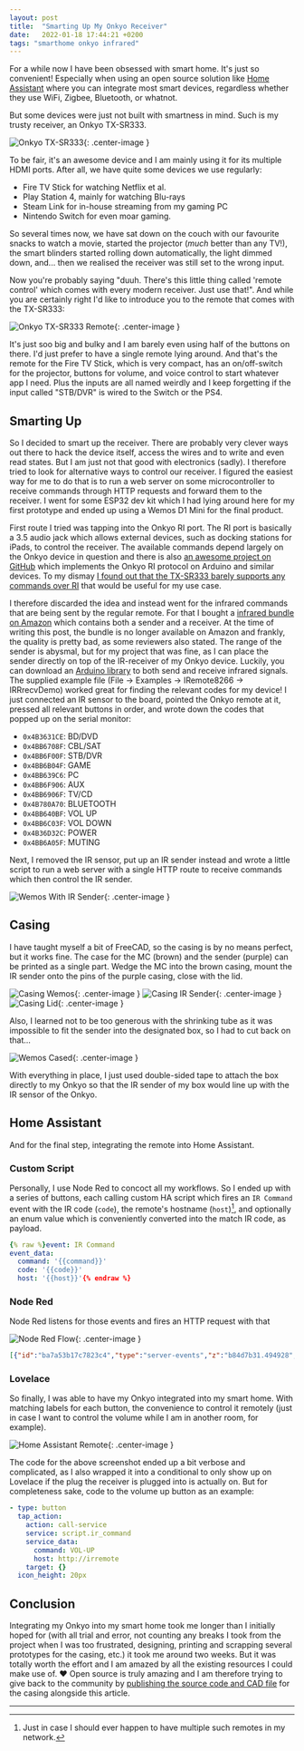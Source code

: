 ```yaml
---
layout: post
title:  "Smarting Up My Onkyo Receiver"
date:   2022-01-18 17:44:21 +0200
tags: "smarthome onkyo infrared"
---
```

For a while now I have been obsessed with smart home. It's just so convenient! Especially when using an open source solution like [Home Assistant][homeassistant] where you can integrate most smart devices, regardless whether they use WiFi, Zigbee, Bluetooth, or whatnot.

But some devices were just not built with smartness in mind. Such is my trusty receiver, an Onkyo TX-SR333. 

![Onkyo TX-SR333](/assets/images/onkyo/onkyo.jpg){: .center-image }


To be fair, it's an awesome device and I am mainly using it for its multiple HDMI ports. After all, we have quite some devices we use regularly:

- Fire TV Stick for watching Netflix et al.
- Play Station 4, mainly for watching Blu-rays 
- Steam Link for in-house streaming from my gaming PC
- Nintendo Switch for even moar gaming.

So several times now, we have sat down on the couch with our favourite snacks to watch a movie, started the projector (_much_ better than any TV!), the smart blinders started rolling down automatically, the light dimmed down, and... then we realised the receiver was still set to the wrong input. 

Now you're probably saying "duuh. There's this little thing called 'remote control' which comes with every modern receiver. Just use that!". And while you are certainly right I'd like to introduce you to the remote that comes with the TX-SR333:

![Onkyo TX-SR333 Remote](/assets/images/onkyo/remote.jpg){: .center-image }

It's just soo big and bulky and I am barely even using half of the buttons on there. I'd just prefer to have a single remote lying around. And that's the remote for the Fire TV Stick, which is very compact, has an on/off-switch for the projector, buttons for volume, and voice control to start whatever app I need. Plus the inputs are all named weirdly and I keep forgetting if the input called "STB/DVR" is wired to the Switch or the PS4.

## Smarting Up

So I decided to smart up the receiver. There are probably very clever ways out there to hack the device itself, access the wires and to write and even read states. But I am just not that good with electronics (sadly). I therefore tried to look for alternative ways to control our receiver. I figured the easiest way for me to do that is to run a web server on some microcontroller to receive commands through HTTP requests and forward them to the receiver. I went for some ESP32 dev kit which I had lying around here for my first prototype and ended up using a Wemos D1 Mini for the final product.

First route I tried was tapping into the Onkyo RI port. The RI port is basically a 3.5 audio jack which allows external devices, such as docking stations for iPads, to control the receiver. The available commands depend largely on the Onkyo device in question and there is also [an awesome project on GitHub][github-onkyo-ri] which implements the Onkyo RI protocol on Arduino and similar devices. To my dismay [I found out that the TX-SR333 barely supports any commands over RI][onkyo-ri-sr333] that would be useful for my use case. 

I therefore discarded the idea and instead went for the infrared commands that are being sent by the regular remote. For that I bought a [infrared bundle on Amazon][ir-module] which contains both a sender and a receiver. At the time of writing this post, the bundle is no longer available on Amazon and frankly, the quality is pretty bad, as some reviewers also stated. The range of the sender is abysmal, but for my project that was fine, as I can place the sender directly on top of the IR-receiver of my Onkyo device.
Luckily, you can download an [Arduino library][irremote-arduino] to both send and receive infrared signals. The supplied example file (File → Examples → IRemote8266 → IRRrecvDemo) worked great for finding the relevant codes for my device! I just connected an IR sensor to the board, pointed the Onkyo remote at it, pressed all relevant buttons in order, and wrote down the codes that popped up on the serial monitor:

- `0x4B3631CE`: BD/DVD
- `0x4BB6708F`: CBL/SAT
- `0x4BB6F00F`: STB/DVR
- `0x4BB6B04F`: GAME
- `0x4BB639C6`: PC
- `0x4BB6F906`: AUX
- `0x4BB6906F`: TV/CD
- `0x4B780A70`: BLUETOOTH
- `0x4BB640BF`: VOL UP
- `0x4BB6C03F`: VOL DOWN
- `0x4B36D32C`: POWER
- `0x4BB6A05F`: MUTING

Next, I removed the IR sensor, put up an IR sender instead and wrote a little script to run a web server with a single HTTP route to receive commands which then control the IR sender. 

![Wemos With IR Sender](/assets/images/onkyo/soldered.jpg){: .center-image }


## Casing
I have taught myself a bit of FreeCAD, so the casing is by no means perfect, but it works fine. The case for the MC (brown) and the sender (purple) can be printed as a single part. Wedge the MC into the brown casing, mount the IR sender onto the pins of the purple casing, close with the lid.

![Casing Wemos](/assets/images/onkyo/ir_box1.png){: .center-image }
![Casing IR Sender](/assets/images/onkyo/ir_box2.png){: .center-image }
![Casing Lid](/assets/images/onkyo/ir_box3.png){: .center-image }

Also, I learned not to be too generous with the shrinking tube as it was impossible to fit the sender into the designated box, so I had to cut back on that...

![Wemos Cased](/assets/images/onkyo/cased.jpg){: .center-image }

With everything in place, I just used double-sided tape to attach the box directly to my Onkyo so that the IR sender of my box would line up with the IR sensor of the Onkyo.

## Home Assistant
And for the final step, integrating the remote into Home Assistant.

### Custom Script
Personally, I use Node Red to concoct all my workflows. So I ended up with a series of buttons, each calling custom HA script which fires an `IR Command` event with the IR code (`code`), the remote's hostname (`host`)[^1], and optionally an enum value which is conveniently converted into the match IR code, as payload. 

```yaml
{% raw %}event: IR Command
event_data:
  command: '{{command}}'
  code: '{{code}}'
  host: '{{host}}'{% endraw %}
```

### Node Red
Node Red listens for those events and fires an HTTP request with that 

![Node Red Flow](/assets/images/onkyo/ir_flow_node_red.png){: .center-image }

```json
[{"id":"ba7a53b17c7823c4","type":"server-events","z":"b84d7b31.494928","name":"","server":"2eeb6592.c7741a","version":1,"event_type":"IR Command","exposeToHomeAssistant":false,"haConfig":[{"property":"name","value":""},{"property":"icon","value":""}],"waitForRunning":true,"outputProperties":[{"property":"payload","propertyType":"msg","value":"","valueType":"eventData"},{"property":"topic","propertyType":"msg","value":"$outputData(\"eventData\").event_type","valueType":"jsonata"}],"x":300,"y":1080,"wires":[["19bba8ab230f05e0"]]},{"id":"67f43af1a1f7e625","type":"http request","z":"b84d7b31.494928","name":"","method":"use","ret":"txt","paytoqs":"ignore","url":"","tls":"","persist":false,"proxy":"","authType":"","senderr":false,"x":990,"y":1080,"wires":[[]]},{"id":"3a799b22ccfa0dc6","type":"function","z":"b84d7b31.494928","name":"set HTTP parameters","func":"msg.headers = {}\nmsg.method = \"POST\"\nmsg.url = msg.payload.event.host + \"/ir\";\nmsg.headers[\"content-type\"] = \"application/json\"\n\n\nmsg.payload = {\n    \"code\": msg.payload.event.code\n};\n\nreturn msg","outputs":1,"noerr":0,"initialize":"","finalize":"","libs":[],"x":780,"y":1080,"wires":[["67f43af1a1f7e625"]]},{"id":"19bba8ab230f05e0","type":"function","z":"b84d7b31.494928","name":"determine IR code","func":"const codes = {\n    \"BD-DVD\":    \"0x4B3631CE\",\n    \"CBL-SAT\":   \"0x4BB6708F\",\n    \"STB-DVR\":   \"0x4BB6F00F\",\n    \"GAME\":      \"0x4BB6B04F\",\n    \"PC\":        \"0x4BB639C6\",\n    \"TV-CD\":     \"0x4BB6906F\",\n    \"BLUETOOTH\": \"0x4B780A70\",\n    \"VOL-UP\":    \"0x4BB640BF\",\n    \"VOL-DOWN\":  \"0x4BB6C03F\",\n    \"MUTING\":    \"0x4BB6A05F\",\n    \"POWER\":     \"0x4B36D32C\"\n};\n\nif(msg.payload.event.code === \"\") {\n    msg.payload.event.code = codes[msg.payload.event.command]\n}\nreturn msg;","outputs":1,"noerr":0,"initialize":"","finalize":"","libs":[],"x":550,"y":1080,"wires":[["3a799b22ccfa0dc6"]]},{"id":"2eeb6592.c7741a","type":"server","name":"Home Assistant","version":1,"legacy":false,"addon":false,"rejectUnauthorizedCerts":false,"ha_boolean":"y|yes|true|on|home|open","connectionDelay":true,"cacheJson":true}]
```

### Lovelace 
So finally, I was able to have my Onkyo integrated into my smart home. With matching labels for each button, the convenience to control it remotely (just in case I want to control the volume while I am in another room, for example).

![Home Assistant Remote](/assets/images/onkyo/ir_ha_remote.png){: .center-image }

The code for the above screenshot ended up a bit verbose and complicated, as I also wrapped it into a conditional to only show up on Lovelace if the plug the receiver is plugged into is actually on. But for completeness sake, code to the volume up button as an example:

```yaml
- type: button
  tap_action:
    action: call-service
    service: script.ir_command
    service_data:
      command: VOL-UP
      host: http://irremote
    target: {}
  icon_height: 20px
```

## Conclusion
Integrating my Onkyo into my smart home took me longer than I initially hoped for (with all trial and error, not counting any breaks I took from the project when I was too frustrated, designing, printing and scrapping several prototypes for the casing, etc.) it took me around two weeks. But it was totally worth the effort and I am amazed by all the existing resources I could make use of. ❤️
Open source is truly amazing and I am therefore trying to give back to the community by [publishing the source code and CAD file][repository] for the casing alongside this article.

<hr>

[homeassistant]: https://www.home-assistant.io/
[github-onkyo-ri]: https://github.com/docbender/Onkyo-RI
[onkyo-ri-sr333]: https://github.com/docbender/Onkyo-RI/issues/11
[irremote-arduino]: https://www.arduino.cc/reference/en/libraries/irremote/
[ir-module]: https://www.amazon.de/-/en/gp/product/B07912FFXV
[repository]: https://github.com/ogrady/HTTPOnkyoRIRemote

[^1]: Just in case I should ever happen to have multiple such remotes in my network.